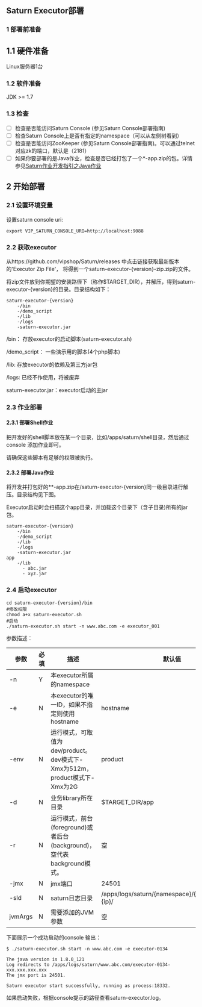 ## Saturn Executor部署

### 1 部署前准备 ###

## 1.1 硬件准备

Linux服务器1台

### 1.2 软件准备

JDK  >= 1.7

### 1.3 检查

- [ ] 检查是否能访问Saturn Console (参见Saturn Console部署指南)
- [ ] 检查Saturn Console上是否有指定的namespace（可以从左侧树看到）
- [ ] 检查是否能访问ZooKeeper (参见Saturn Console部署指南)。可以通过telnet 对应zk的端口，默认是（2181）
- [ ] 如果你要部署的是Java作业，检查是否已经打包了一个*-app.zip的包。详情参见[Saturn作业开发指引之Java作业](./saturn-dev-java.md)

## 2 开始部署 ##

### 2.1 设置环境变量

设置saturn console uri:

```Shell
export VIP_SATURN_CONSOLE_URI=http://localhost:9088
```

### 2.2 获取executor ###

从https://github.com/vipshop/Saturn/releases 中点击链接获取最新版本的'Executor Zip File'，
将得到一个saturn-executor-{version}-zip.zip的文件。

将zip文件放到你期望的安装路径下（称作$TARGET_DIR），并解压，得到saturn-executor-{version}的目录。目录结构如下：

    saturn-executor-{version}
        -/bin
        -/demo_script
        -/lib
        -/logs
        -saturn-executor.jar


/bin： 存放executor的启动脚本(saturn-executor.sh)

/demo_script： 一些演示用的脚本(4个php脚本)

/lib:  存放executor的依赖及第三方jar包

/logs: 已经不作使用，将被废弃

saturn-executor.jar：executor启动的主jar

### 2.3 作业部署

#### 2.3.1 部署Shell作业

把开发好的shell脚本放在某一个目录，比如/apps/saturn/shell目录，然后通过 console 添加作业即可。

请确保这些脚本有足够的权限被执行。

#### 2.3.2 部署Java作业

将开发并打包好的**-app.zip在/saturn-executor-{version}同一级目录进行解压。目录结构见下图。

Executor启动时会扫描这个app目录，并加载这个目录下（含子目录)所有的jar包。

```
saturn-executor-{version}
    -/bin
    -/demo_script
    -/lib
    -/logs
    -saturn-executor.jar
app
    -/lib
      - abc.jar
      - xyz.jar
```

### 2.4 启动executor ###

```shell
cd saturn-executor-{version}/bin
#修改权限
chmod a+x saturn-executor.sh
#启动
./saturn-executor.sh start -n www.abc.com -e executor_001
```

参数描述：

| 参数      | 必填   | 描述                                       | 默认值                                      |
| ------- | ---- | ---------------------------------------- | ---------------------------------------- |
| -n      | Y    | 本executor所属的namespace                    |                                          |
| -e      | N    | 本executor的唯一ID，如果不指定则使用hostname          | hostname                                 |
| -env    | N    | 运行模式，可取值为dev/product。 dev模式下-Xmx为512m，product模式下-Xmx为2G | product                                  |
| -d      | N    | 业务library所在目录                            | $TARGET_DIR/app                          |
| -r      | N    | 运行模式，前台(foreground)或者后台(background)，空代表background模式。 | 空                                        |
| -jmx    | N    | jmx端口                                    | 24501                                    |
| -sld    | N    | saturn日志目录                               | /apps/logs/saturn/{namespace}/{executorname}-{ip}/ |
| jvmArgs | N    | 需要添加的JVM参数                               | 空                                        |

下面展示一个成功启动的console 输出：

```shell
$ ./saturn-executor.sh start -n www.abc.com -e executor-0134

The java version is 1.8.0_121
Log redirects to /apps/logs/saturn/www.abc.com/executor-0134-xxx.xxx.xxx.xxx
The jmx port is 24501.

Saturn executor start successfully, running as process:18332.
```

如果启动失败，根据console提示的路径查看saturn-executor.log。

